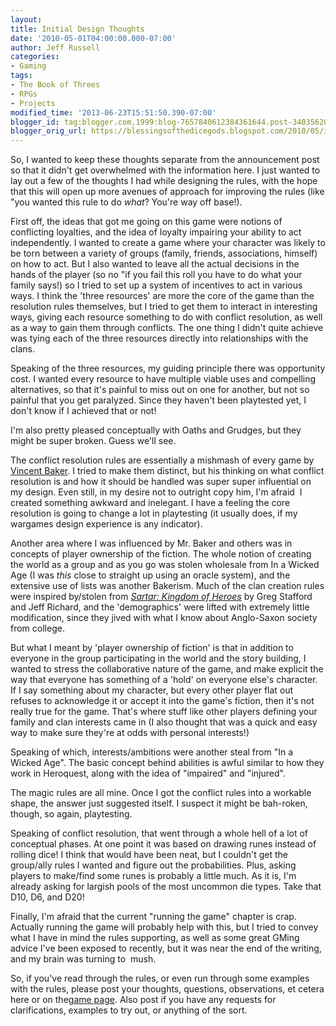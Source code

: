 ```yaml
---
layout:  
title: Initial Design Thoughts
date: '2010-05-01T04:00:00.000-07:00'
author: Jeff Russell
categories:
- Gaming
tags:
- The Book of Threes
- RPGs
- Projects
modified_time: '2013-06-23T15:51:50.390-07:00'
blogger_id: tag:blogger.com,1999:blog-7657840612384361644.post-3403562091621701190
blogger_orig_url: https://blessingsofthedicegods.blogspot.com/2010/05/initial-design-thoughts.html
---
```


So, I wanted to keep these thoughts separate from the announcement post so that it didn't get overwhelmed with the information here. I just wanted to lay out a few of the thoughts I had while designing the rules, with the hope that this will open up more avenues of approach for improving the rules (like "you wanted this rule to do *what*? You're way off base!).  
  
First off, the ideas that got me going on this game were notions of conflicting loyalties, and the idea of loyalty impairing your ability to act independently. I wanted to create a game where your character was likely to be torn between a variety of groups (family, friends, associations, himself) on how to act. But I also wanted to leave all the actual decisions in the hands of the player (so no "if you fail this roll you have to do what your family says!) so I tried to set up a system of incentives to act in various ways. I think the 'three resources' are more the core of the game than the resolution rules themselves, but I tried to get them to interact in interesting ways, giving each resource something to do with conflict resolution, as well as a way to gain them through conflicts. The one thing I didn't quite achieve was tying each of the three resources directly into relationships with the clans.  
  
Speaking of the three resources, my guiding principle there was opportunity cost. I wanted every resource to have multiple viable uses and compelling alternatives, so that it's painful to miss out on one for another, but not so painful that you get paralyzed. Since they haven't been playtested yet, I don't know if I achieved that or not!  
  
I'm also pretty pleased conceptually with Oaths and Grudges, but they might be super broken. Guess we'll see.  
  
The conflict resolution rules are essentially a mishmash of every game by [Vincent Baker](http://www.lumpley.com). I tried to make them distinct, but his thinking on what conflict resolution is and how it should be handled was super super influential on my design. Even still, in my desire not to outright copy him, I'm afraid  I created something awkward and inelegant. I have a feeling the core resolution is going to change a lot in playtesting (it usually does, if my wargames design experience is any indicator).  
  
Another area where I was influenced by Mr. Baker and others was in concepts of player ownership of the fiction. The whole notion of creating the world as a group and as you go was stolen wholesale from In a Wicked Age (I was *this* close to straight up using an oracle system), and the extensive use of lists was another Bakerism. Much of the clan creation rules were inspired by/stolen from [*Sartar: Kingdom of Heroes*](http://www.rpgnow.com/product_info.php?products_id=68924&src=FrontPage) by Greg Stafford and Jeff Richard, and the 'demographics' were lifted with extremely little modification, since they jived with what I know about Anglo-Saxon society from college.  
  
But what I meant by 'player ownership of fiction' is that in addition to everyone in the group participating in the world and the story building, I wanted to stress the collaborative nature of the game, and make explicit the way that everyone has something of a 'hold' on everyone else's character. If I say something about my character, but every other player flat out refuses to acknowledge it or accept it into the game's fiction, then it's not really true for the game. That's where stuff like other players defining your family and clan interests came in (I also thought that was a quick and easy way to make sure they're at odds with personal interests!)  
  
Speaking of which, interests/ambitions were another steal from "In a Wicked Age". The basic concept behind abilities is awful similar to how they work in Heroquest, along with the idea of "impaired" and "injured".  
  
The magic rules are all mine. Once I got the conflict rules into a workable shape, the answer just suggested itself. I suspect it might be bah-roken, though, so again, playtesting.  
  
Speaking of conflict resolution, that went through a whole hell of a lot of conceptual phases. At one point it was based on drawing runes instead of rolling dice! I think that would have been neat, but I couldn't get the group/ally rules I wanted and figure out the probabilities. Plus, asking players to make/find some runes is probably a little much. As it is, I'm already asking for largish pools of the most uncommon die types. Take that D10, D6, and D20!  
  
Finally, I'm afraid that the current "running the game" chapter is crap. Actually running the game will probably help with this, but I tried to convey what I have in mind the rules supporting, as well as some great GMing advice I've been exposed to recently, but it was near the end of the writing, and my brain was turning to  mush.  
  
So, if you've read through the rules, or even run through some examples with the rules, please post your thoughts, questions, observations, et cetera here or on the[game page](http://dicegods.wordpress.com/games/celto-germania/). Also post if you have any requests for clarifications, examples to try out, or anything of the sort. 
